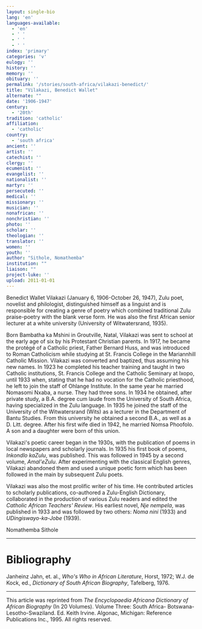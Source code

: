 ```yaml
---
layout: single-bio
lang: 'en'
languages-available:
  - 'en'
  - ' '
  - ' '
  - ' '
index: 'primary'
categories: 'v'
eulogy: ''
history: ''
memory: ''
obituary: ''
permalink: '/stories/south-africa/vilakazi-benedict/'
title: "Vilakazi, Benedict Wallet"
alternate: ""
date: '1906-1947'
century:
  - '20th'
tradition: 'catholic'
affiliation:
  - 'catholic'
country:
  - 'south africa'
ancient: ''
artist: ''
catechist: ''
clergy: ''
ecumenist: ''
evangelist: ''
nationalist: ''
martyr: ''
persecuted: ''
medical: ''
missionary: ''
musician: ''
nonafrican: ''
nonchristian: ''
photo: ''
scholar: ''
theologian: ''
translator: ''
women: ''
youth: ''
author: "Sithole, Nomathemba"
institution: ""
liaison: ""
project-luke: ''
upload: 2011-01-01
---
```




Benedict Wallet Vilakazi (January 6, 1906-October 26, 1947), Zulu poet, novelist and philologist, distinguished himself as a linguist and is responsible for creating a genre of poetry which combined traditional Zulu praise-poetry with the blank verse form. He was also the first African senior lecturer at a white university (University of Witwatersrand, 1935).

Born Bambatha ka Mshini in Groutville, Natal, Vilakazi was sent to school at the early age of six by his Protestant Christian parents. In 1917, he became the protégé of a Catholic priest, Father Bernard Huss, and was introduced to Roman Catholicism while studying at St. Francis College in the Mariannhill Catholic Mission. Vilakazi was converted and baptized, thus assuming his new names. In 1923 he completed his teacher training and taught in two Catholic institutions, St. Francis College and the Catholic Seminary at Ixopo, until 1933 when, stating that he had no vocation for the Catholic priesthood, he left to join the staff of Ohlange Institute. In the same year he married Nomasomi Nxaba, a nurse. They had three sons. In 1934 he obtained, after private study, a B.A. degree cum laude from the University of South Africa, having specialized in the Zulu language. In 1935 he joined the staff of the University of the Witwatersrand (Wits) as a lecturer in the Department of Bantu Studies. From this university he obtained a second B.A., as well as a D. Litt. degree. After his first wife died in 1942, he married Nomsa Phoofolo. A son and a daughter were born of this union.

Vilakazi's poetic career began in the 1930s, with the publication of poems in local newspapers and scholarly journals. In 1935 his first book of poems, *Inkondlo kaZulu*, was published. This was followed in 1945 by a second volume, *Amal'eZulu*. After experimenting with the classical English genres, Vilakazi abandoned them and used a unique poetic form which has been followed in the main by subsequent Zulu poets.

Vilakazi was also the most prolific writer of his time. He contributed articles to scholarly publications, co-authored a Zulu-English Dictionary, collaborated in the production of various Zulu readers and edited the *Catholic African Teachers' Review*. His earliest novel, *Nje nempela*, was published in 1933 and was followed by two others:
*Noma nini* (1933) and *UDingiswayo-ka-Jobe* (1939).

Nomathemba Sithole

---

# Bibliography

Janheinz Jahn, et. al., *Who's Who in African Literature*, Horst, 1972; W.J. de Kock, ed., *Dictionary of South African Biography*, Tafelberg, 1976.

---

This article was reprinted from *The Encyclopaedia Africana Dictionary of African Biography* (In 20 Volumes). Volume Three: South Africa- Botswana-Lesotho-Swaziland. Ed. Keith Irvine. Algonac, Michigan: Reference Publications Inc., 1995.  All rights reserved.